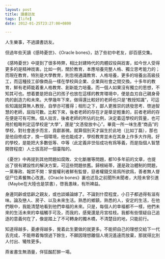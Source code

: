```yaml
---
layout: post
title: 讀書訪友
tags: [life]
date: 2012-01-25T23:27:08+0800

---
```


人生樂事，不過讀書訪友。

但過年些天讀《感時憂世》、《Oracle bones》，訪了些初中老友，卻百感交集。  

《感時憂世》中提到了很多時弊，相比封建時代的肉體奴役與戕害，如今世人受得更多的是精神戕害。比如一例，關於教育，本應培養完整人格、獨立思考能力的；而現在教育，特別是大學教育，則忽視通識教育、人格培養，更多的培養出高級技工，而這種技工卻像商品一樣在學校與企業、企業與社會之間交換。十多年的教育，鮮有老師能着重人格教育、創新能力培養。而一個人如果沒有獨立的思想，不知其可也。想着要是把自己的孩子也放在這樣的教育環境中，便是血刃自己親身骨肉的創造力和未來。大學幾年下來，做得還比較好的老師也只是“教授知識”，可這些知識就算無人教授，自學亦可獲得；相形之下，鄙人更推崇的誘發思考、啓迪智慧的老師，屈指可數。比較下來，後者老師的存在才是舉足輕重的，前者老師的存在便是可有可無。個人拙言，後者老師的所佔的比例，決定着這學校的質量，也可用於粗略判定這學校是“大學”，還是“文憑發放中心”。畢竟一所一味生產“商品”的學校，對社會進步而言，貢獻甚微。就算個別天才誕生於此地（比如丁磊），那也是他自修成才，換一個環境，他也能成才，學校教育並未在其身上作多大作用。好的學校，是能把大多數低等、中等（此定義非世俗成功有爲等義，而是指個人智慧開啓程度）人士拔高好一個臺階的。  

《憂世》中再提到其他問題如腐敗、文化斷層等問題，都10多年前的文章，也提出了很有建設性的解決方案，可這些問題依舊。歸根結蒂，還是政治體制的問題，一黨專政、報禁不開：掌握權利者鮮有監督，惡者權錢交易爲所欲爲，善者無人督促尸位素餐無心改進。《Oracle bones》裏也述及之前聞所未聞者，大陸未曾引進（Maybe在大陸也是禁書），啓我愚昧，有所裨益。  

身邊同齡或低齡之親友，或也談婚論嫁了。不論到什麼程度，小日子都過得有滋有味。論及戀人、房子、以及未來生活。熟悉的鄉鎮，熟悉的人，安定的生活，在他們眼中，我能清楚地看到他們幸福的未來。只是，每個人的幸福都不一樣，他們未來的生活未來的幸福觸手可及，而我的，感覺還是月宮桂枝。我都有些懷疑自己追逐的意義何在了，像是踏上了不可轉身的獨木橋，不清楚目的地，只能前行。  

知道得越多，憂慮得越多，覺着此生要做的就更多。不能把自己的理想交給下一代去完成，不能帶着悔恨過下餘生，不願因理想離個人境況遙遠而放棄，那就得比別人付出、犧牲更多。  

燕雀書生無酒量，佯狂酩酊醉一場。  
